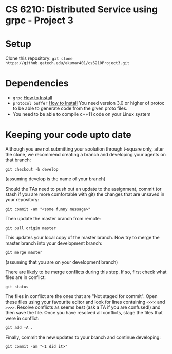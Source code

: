 # CS 6210: Distributed Service using grpc - Project 3

# Setup
Clone this repository:
`git clone https://github.gatech.edu/akumar401/cs6210Project3.git`

# Dependencies
  - `grpc` [How to Install](https://github.com/grpc/grpc/blob/master/INSTALL.md)
  - `protocol buffer` [How to Install](https://github.com/google/protobuf/blob/master/src/README.md) You need version 3.0 or higher of protoc to be able to generate code from the given proto files.
  - You need to be able to compile c++11 code on your Linux system

# Keeping your code upto date
Although you are not submitting your soolution through t-square only, after the clone, we recommend creating a branch and developing your agents on that branch:

`git checkout -b develop`

(assuming develop is the name of your branch)

Should the TAs need to push out an update to the assignment, commit (or stash if you are more comfortable with git) the changes that are unsaved in your repository:

`git commit -am "<some funny message>"`

Then update the master branch from remote:

`git pull origin master`

This updates your local copy of the master branch. Now try to merge the master branch into your development branch:

`git merge master`

(assuming that you are on your development branch)

There are likely to be merge conflicts during this step. If so, first check what files are in conflict:

`git status`

The files in conflict are the ones that are "Not staged for commit". Open these files using your favourite editor and look for lines containing `<<<<` and `>>>>`. Resolve conflicts as seems best (ask a TA if you are confused!) and then save the file. Once you have resolved all conflicts, stage the files that were in conflict:

`git add -A .`

Finally, commit the new updates to your branch and continue developing:

`git commit -am "<I did it>"`

